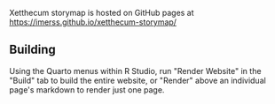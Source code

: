 Xetthecum storymap is hosted on GitHub pages at https://imerss.github.io/xetthecum-storymap/ 

## Building

Using the Quarto menus within R Studio, run "Render Website" in the "Build" tab to build the
entire website, or "Render" above an individual page's markdown to render just one page.
